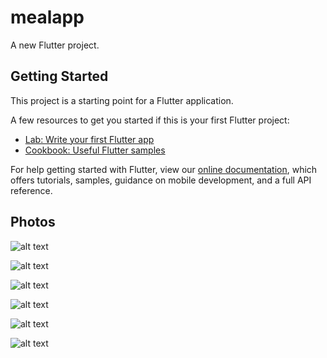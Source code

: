 # mealapp

A new Flutter project.

## Getting Started

This project is a starting point for a Flutter application.

A few resources to get you started if this is your first Flutter project:

- [Lab: Write your first Flutter app](https://flutter.dev/docs/get-started/codelab)
- [Cookbook: Useful Flutter samples](https://flutter.dev/docs/cookbook)

For help getting started with Flutter, view our
[online documentation](https://flutter.dev/docs), which offers tutorials,
samples, guidance on mobile development, and a full API reference.

## Photos

![alt text](https://i.ibb.co/mFTMrK5/home.jpg) 

![alt text](https://i.ibb.co/L0Pvx5f/fav.jpg) 

![alt text](https://i.ibb.co/GVhdCDn/m.jpg)

![alt text](https://i.ibb.co/X37TSwR/sum.jpg) 

![alt text](https://i.ibb.co/YyC7M8k/f.jpg) 

![alt text](https://i.ibb.co/X8vZTxC/d.jpg) 
